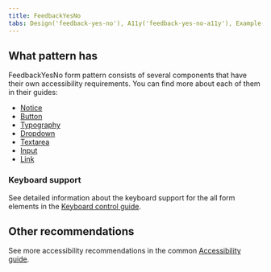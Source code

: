 ```yaml
---
title: FeedbackYesNo
tabs: Design('feedback-yes-no'), A11y('feedback-yes-no-a11y'), Example('feedback-yes-no-code')
---
```


## What pattern has

FeedbackYesNo form pattern consists of several components that have their own accessibility requirements. You can find more about each of them in their guides:

- [Notice](/components/notice/notice-a11y)
- [Button](/components/button/button-a11y)
- [Typography](/style/typography/typography-a11y)
- [Dropdown](/components/dropdown/dropdown-a11y)
- [Textarea](/components/textarea/textarea-a11y)
- [Input](/components/input/input-a11y)
- [Link](/components/link/link-a11y)

### Keyboard support

See detailed information about the keyboard support for the all form elements in the [Keyboard control guide](/core-principles/a11y/a11y-keyboard).

## Other recommendations

See more accessibility recommendations in the common [Accessibility guide](/core-principles/a11y/a11y).
